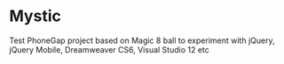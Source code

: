 Mystic
======

Test PhoneGap project based on Magic 8 ball to experiment with jQuery, jQuery Mobile, Dreamweaver CS6, Visual Studio 12 etc